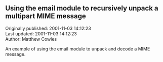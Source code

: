 ## Using the email module to recursively unpack a multipart MIME message  
Originally published: 2001-11-03 14:12:23  
Last updated: 2001-11-03 14:12:23  
Author: Matthew Cowles  
  
An example of using the email module to unpack and decode a MIME message.